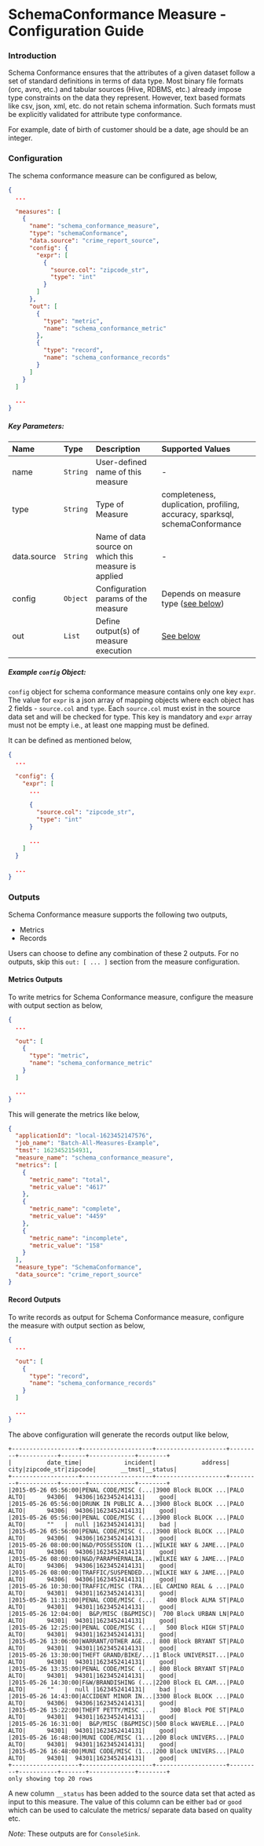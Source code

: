<!--
Licensed to the Apache Software Foundation (ASF) under one
or more contributor license agreements.  See the NOTICE file
distributed with this work for additional information
regarding copyright ownership.  The ASF licenses this file
to you under the Apache License, Version 2.0 (the
"License"); you may not use this file except in compliance
with the License.  You may obtain a copy of the License at

  http://www.apache.org/licenses/LICENSE-2.0

Unless required by applicable law or agreed to in writing,
software distributed under the License is distributed on an
"AS IS" BASIS, WITHOUT WARRANTIES OR CONDITIONS OF ANY
KIND, either express or implied.  See the License for the
specific language governing permissions and limitations
under the License.
-->

SchemaConformance Measure - Configuration Guide
=====================================

### Introduction

Schema Conformance ensures that the attributes of a given dataset follow a set of standard definitions in terms of data
type. Most binary file formats (orc, avro, etc.) and tabular sources (Hive, RDBMS, etc.) already impose type constraints
on the data they represent. However, text based formats like csv, json, xml, etc. do not retain schema information. Such
formats must be explicitly validated for attribute type conformance.

For example, date of birth of customer should be a date, age should be an integer.

### Configuration

The schema conformance measure can be configured as below,

```json
{
  ...

  "measures": [
    {
      "name": "schema_conformance_measure",
      "type": "schemaConformance",
      "data.source": "crime_report_source",
      "config": {
        "expr": [
          {
            "source.col": "zipcode_str",
            "type": "int"
          }
        ]
      },
      "out": [
        {
          "type": "metric",
          "name": "schema_conformance_metric"
        },
        {
          "type": "record",
          "name": "schema_conformance_records"
        }
      ]
    }
  ]

  ...
}
 ```

##### Key Parameters:

| Name    | Type     | Description                            | Supported Values                                          |
|:--------|:---------|:---------------------------------------|:----------------------------------------------------------|
| name    | `String` | User-defined name of this measure      | -                                                         |
| type    | `String` | Type of Measure                        | completeness, duplication, profiling, accuracy, sparksql, schemaConformance  |
| data.source | `String` | Name of data source on which this measure is applied  | -                                      |
| config  | `Object` | Configuration params of the measure    | Depends on measure type ([see below](#example-config-object))                       |
| out     | `List  ` | Define output(s) of measure execution  | [See below](#outputs)                                               |

##### Example `config` Object:

`config` object for schema conformance measure contains only one key `expr`. The value for `expr` is a json array of
mapping objects where each object has 2 fields - `source.col` and `type`. Each `source.col` must exist in the source
data set and will be checked for type. This key is mandatory and `expr` array must not be empty i.e., at least one
mapping must be defined.

It can be defined as mentioned below,

```json
{
  ...

  "config": {
    "expr": [
      ...

      {
        "source.col": "zipcode_str",
        "type": "int"
      }

      ...
    ]
  }

  ...
}
 ```

### Outputs

Schema Conformance measure supports the following two outputs,

- Metrics
- Records

Users can choose to define any combination of these 2 outputs. For no outputs, skip this `out: [ ... ]` section from the
measure configuration.

#### Metrics Outputs

To write metrics for Schema Conformance measure, configure the measure with output section as below,

```json
{
  ...

  "out": [
    {
      "type": "metric",
      "name": "schema_conformance_metric"
    }
  ]

  ...
}
 ```

This will generate the metrics like below,

```json
{
  "applicationId": "local-1623452147576",
  "job_name": "Batch-All-Measures-Example",
  "tmst": 1623452154931,
  "measure_name": "schema_conformance_measure",
  "metrics": [
    {
      "metric_name": "total",
      "metric_value": "4617"
    },
    {
      "metric_name": "complete",
      "metric_value": "4459"
    },
    {
      "metric_name": "incomplete",
      "metric_value": "158"
    }
  ],
  "measure_type": "SchemaConformance",
  "data_source": "crime_report_source"
}
```

#### Record Outputs

To write records as output for Schema Conformance measure, configure the measure with output section as below,

```json
{
  ...

  "out": [
    {
      "type": "record",
      "name": "schema_conformance_records"
    }
  ]

  ...
}
 ```

The above configuration will generate the records output like below,

```
+-------------------+--------------------+--------------------+---------+-----------+-------+-------------+--------+
|          date_time|            incident|             address|     city|zipcode_str|zipcode|       __tmst|__status|
+-------------------+--------------------+--------------------+---------+-----------+-------+-------------+--------+
|2015-05-26 05:56:00|PENAL CODE/MISC (...|3900 Block BLOCK ...|PALO ALTO|      94306|  94306|1623452414131|    good|
|2015-05-26 05:56:00|DRUNK IN PUBLIC A...|3900 Block BLOCK ...|PALO ALTO|      94306|  94306|1623452414131|    good|
|2015-05-26 05:56:00|PENAL CODE/MISC (...|3900 Block BLOCK ...|PALO ALTO|      ""   |  null |1623452414131|    bad |
|2015-05-26 05:56:00|PENAL CODE/MISC (...|3900 Block BLOCK ...|PALO ALTO|      94306|  94306|1623452414131|    good|
|2015-05-26 08:00:00|N&D/POSSESSION (1...|WILKIE WAY & JAME...|PALO ALTO|      94306|  94306|1623452414131|    good|
|2015-05-26 08:00:00|N&D/PARAPHERNALIA...|WILKIE WAY & JAME...|PALO ALTO|      94306|  94306|1623452414131|    good|
|2015-05-26 08:00:00|TRAFFIC/SUSPENDED...|WILKIE WAY & JAME...|PALO ALTO|      94306|  94306|1623452414131|    good|
|2015-05-26 10:30:00|TRAFFIC/MISC (TRA...|EL CAMINO REAL & ...|PALO ALTO|      94301|  94301|1623452414131|    good|
|2015-05-26 11:31:00|PENAL CODE/MISC (...|   400 Block ALMA ST|PALO ALTO|      94301|  94301|1623452414131|    good|
|2015-05-26 12:04:00|  B&P/MISC (B&PMISC)|  700 Block URBAN LN|PALO ALTO|      94301|  94301|1623452414131|    good|
|2015-05-26 12:25:00|PENAL CODE/MISC (...|   500 Block HIGH ST|PALO ALTO|      94301|  94301|1623452414131|    good|
|2015-05-26 13:06:00|WARRANT/OTHER AGE...| 800 Block BRYANT ST|PALO ALTO|      94301|  94301|1623452414131|    good|
|2015-05-26 13:30:00|THEFT GRAND/BIKE/...|1 Block UNIVERSIT...|PALO ALTO|      94301|  94301|1623452414131|    good|
|2015-05-26 13:35:00|PENAL CODE/MISC (...| 800 Block BRYANT ST|PALO ALTO|      94301|  94301|1623452414131|    good|
|2015-05-26 14:30:00|F&W/BRANDISHING (...|2200 Block EL CAM...|PALO ALTO|      ""   |  null |1623452414131|    bad |
|2015-05-26 14:43:00|ACCIDENT MINOR IN...|3300 Block BLOCK ...|PALO ALTO|      94306|  94306|1623452414131|    good|
|2015-05-26 15:22:00|THEFT PETTY/MISC ...|    300 Block POE ST|PALO ALTO|      94301|  94301|1623452414131|    good|
|2015-05-26 16:31:00|  B&P/MISC (B&PMISC)|500 Block WAVERLE...|PALO ALTO|      94301|  94301|1623452414131|    good|
|2015-05-26 16:48:00|MUNI CODE/MISC (1...|200 Block UNIVERS...|PALO ALTO|      94301|  94301|1623452414131|    good|
|2015-05-26 16:48:00|MUNI CODE/MISC (1...|200 Block UNIVERS...|PALO ALTO|      94301|  94301|1623452414131|    good|
+-------------------+--------------------+--------------------+---------+-----------+-------+-------------+--------+
only showing top 20 rows
 ```

A new column `__status` has been added to the source data set that acted as input to this measure. The value of this
column can be either `bad` or `good` which can be used to calculate the metrics/ separate data based on quality etc.

_Note:_ These outputs are for `ConsoleSink`. 
